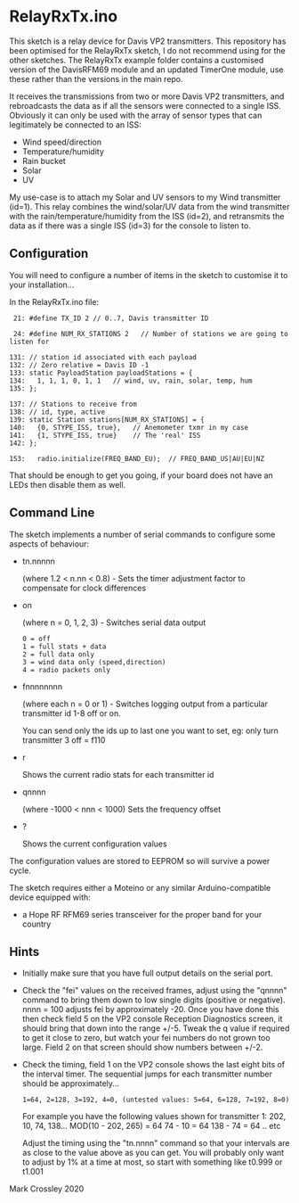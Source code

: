 # RelayRxTx.ino

This sketch is a relay device for Davis VP2 transmitters.
This repository has been optimised for the RelayRxTx sketch, I do not recommend using for the other sketches.
The RelayRxTx example folder contains a customised version of the DavisRFM69 module and an updated TimerOne module, use these rather than the versions in the main repo.

It receives the transmissions from two or more Davis VP2 transmitters, and rebroadcasts the data as if all the sensors were connected to a single ISS.
Obviously it can only be used with the array of sensor types that can legitimately be connected to an ISS:
* Wind speed/direction
* Temperature/humidity
* Rain bucket
* Solar
* UV

My use-case is to attach my Solar and UV sensors to my Wind transmitter (id=1). This relay combines the wind/solar/UV data from the wind transmitter with
the rain/temperature/humidity from the ISS (id=2), and retransmits the data as if there was a single ISS (id=3) for the console to listen to.

## Configuration
You will need to configure a number of items in the sketch to customise it to your installation...


In the RelayRxTx.ino file:

     21: #define TX_ID 2 // 0..7, Davis transmitter ID

     24: #define NUM_RX_STATIONS 2   // Number of stations we are going to listen for

    131: // station id associated with each payload
    132: // Zero relative = Davis ID -1
    133: static PayloadStation payloadStations = {
    134:   1, 1, 1, 0, 1, 1   // wind, uv, rain, solar, temp, hum
    135: };

    137: // Stations to receive from
    138: // id, type, active
    139: static Station stations[NUM_RX_STATIONS] = {
    140:   {0, STYPE_ISS, true},   // Anemometer txmr in my case
    141:   {1, STYPE_ISS, true}    // The 'real' ISS
    142: };

    153:   radio.initialize(FREQ_BAND_EU);  // FREQ_BAND_US|AU|EU|NZ

That should be enough to get you going, if your board does not have an LEDs then disable them as well.

## Command Line

The sketch implements a number of serial commands to configure some aspects of behaviour:

- tn.nnnnn

    (where 1.2 < n.nn < 0.8) - Sets the timer adjustment factor to compensate for clock differences
- on

    (where n = 0, 1, 2, 3) - Switches serial data output

    ```
    0 = off
    1 = full stats + data
    2 = full data only
    3 = wind data only (speed,direction)
    4 = radio packets only
    ```
- fnnnnnnnn

    (where each n = 0 or 1) - Switches logging output from a particular transmitter id 1-8 off or on.

    You can send only the ids up to last one you want to set, eg: only turn transmitter 3 off = f110

- r

    Shows the current radio stats for each transmitter id

- qnnnn

    (where -1000 < nnn < 1000) Sets the frequency offset

- ?

    Shows the current configuration values

The configuration values are stored to EEPROM so will survive a power cycle.

The sketch requires either a Moteino or any similar Arduino-compatible device equipped with:
* a Hope RF RFM69 series transceiver for the proper band for your country

## Hints

* Initially make sure that you have full output details on the serial port.

* Check the "fei" values on the received frames, adjust using the "qnnnn" command to bring them down to low single digits (positive or negative). nnnn = 100 adjusts fei by approximately -20. Once you have done this then check field 5 on the VP2 console Reception Diagnostics screen, it should bring that down into the range +/-5. Tweak the q value if required to get it close to zero, but watch your fei numbers do not grown too large. Field 2 on that screen should show numbers between +/-2.

* Check the timing, field 1 on the VP2 console shows the last eight bits of the interval timer. The sequential jumps for each transmitter number should be approximately...

  ````
  1=64, 2=128, 3=192, 4=0, (untested values: 5=64, 6=128, 7=192, 8=0)
  ````
  For example you have the following values shown for transmitter 1: 202, 10, 74, 138...
  MOD(10 - 202, 265) = 64
  74 - 10 = 64
  138 - 74 = 64
  .. etc

  Adjust the timing using the "tn.nnnn" command so that your intervals are as close to the value above as you can get. You will probably only want to adjust by 1% at a time at most, so start with something like t0.999 or t1.001

Mark Crossley 2020
